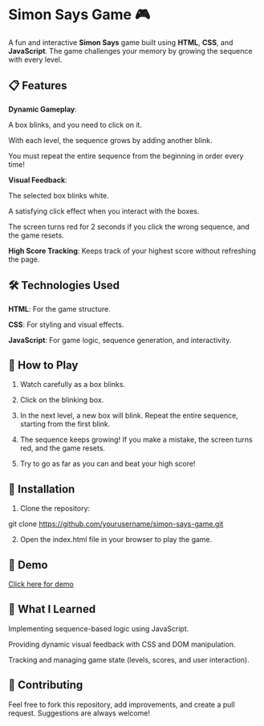 # Simon Says Game 🎮

A fun and interactive **Simon Says** game built using **HTML**, **CSS**, and **JavaScript**. The game challenges your memory by growing the sequence with every level.

## 📋 Features

**Dynamic Gameplay**:

A box blinks, and you need to click on it.

With each level, the sequence grows by adding another blink.

You must repeat the entire sequence from the beginning in order every time!


**Visual Feedback**:

The selected box blinks white.

A satisfying click effect when you interact with the boxes.

The screen turns red for 2 seconds if you click the wrong sequence, and the game resets.


**High Score Tracking**: Keeps track of your highest score without refreshing the page.


## 🛠 Technologies Used

**HTML**: For the game structure.

**CSS**: For styling and visual effects.

**JavaScript**: For game logic, sequence generation, and interactivity.


## 🚀 How to Play

1. Watch carefully as a box blinks.


2. Click on the blinking box.


3. In the next level, a new box will blink. Repeat the entire sequence, starting from the first blink.


4. The sequence keeps growing! If you make a mistake, the screen turns red, and the game resets.


5. Try to go as far as you can and beat your high score!



## 📂 Installation

1. Clone the repository:

git clone https://github.com/yourusername/simon-says-game.git


2. Open the index.html file in your browser to play the game.



## 🎯 Demo

[Click here for demo](https://www.linkedin.com/posts/aryan-rana-394ba5333_level-up-your-memory-with-my-simon-says-activity-7274849969507815424-aVs1?utm_source=share&utm_medium=member_android)

## 🧠 What I Learned

Implementing sequence-based logic using JavaScript.

Providing dynamic visual feedback with CSS and DOM manipulation.

Tracking and managing game state (levels, scores, and user interaction).


## 🤝 Contributing

Feel free to fork this repository, add improvements, and create a pull request. Suggestions are always welcome!
